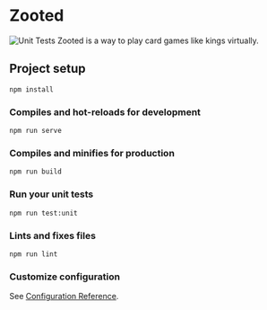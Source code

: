 # Zooted

![Unit Tests](https://github.com/toastking/virtual-cards/workflows/Node%20test/badge.svg)
Zooted is a way to play card games like kings virtually.

## Project setup

```
npm install
```

### Compiles and hot-reloads for development

```
npm run serve
```

### Compiles and minifies for production

```
npm run build
```

### Run your unit tests

```
npm run test:unit
```

### Lints and fixes files

```
npm run lint
```

### Customize configuration

See [Configuration Reference](https://cli.vuejs.org/config/).
